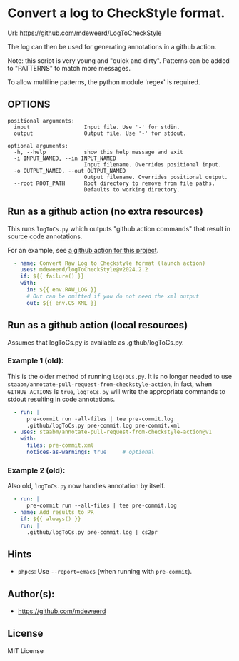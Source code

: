 # Convert a log to CheckStyle format.

Url: https://github.com/mdeweerd/LogToCheckStyle

The log can then be used for generating annotations in a github action.

Note: this script is very young and "quick and dirty". Patterns can be
added to "PATTERNS" to match more messages.

To allow multiline patterns, the python module 'regex' is required.

## OPTIONS

```text
positional arguments:
  input                 Input file. Use '-' for stdin.
  output                Output file. Use '-' for stdout.

optional arguments:
  -h, --help            show this help message and exit
  -i INPUT_NAMED, --in INPUT_NAMED
                        Input filename. Overrides positional input.
  -o OUTPUT_NAMED, --out OUTPUT_NAMED
                        Output filename. Overrides positional output.
  --root ROOT_PATH      Root directory to remove from file paths.
                        Defaults to working directory.
```

## Run as a github action (no extra resources)

This runs `logToCs.py` which outputs "github action commands" that result
in source code annotations.

For an example, see
[a github action for this project](.github/workflows/pre-commit.yml).

```yaml
  - name: Convert Raw Log to Checkstyle format (launch action)
    uses: mdeweerd/logToCheckStyle@v2024.2.2
    if: ${{ failure() }}
    with:
      in: ${{ env.RAW_LOG }}
      # Out can be omitted if you do not need the xml output
      out: ${{ env.CS_XML }}
```

## Run as a github action (local resources)

Assumes that logToCs.py is available as .github/logToCs.py.

### Example 1 (old):

This is the older method of running `logToCs.py`. It is no longer needed to
use `staabm/annotate-pull-request-from-checkstyle-action`, in fact, when
`GITHUB_ACTIONS` is `true`, `logToCs.py` will write the appropriate
commands to stdout resulting in code annotations.

```yaml
  - run: |
      pre-commit run -all-files | tee pre-commit.log
      .github/logToCs.py pre-commit.log pre-commit.xml
  - uses: staabm/annotate-pull-request-from-checkstyle-action@v1
    with:
      files: pre-commit.xml
      notices-as-warnings: true     # optional
```

### Example 2 (old):

Also old, `logToCs.py` now handles annotation by itself.

```yaml
  - run: |
      pre-commit run --all-files | tee pre-commit.log
  - name: Add results to PR
    if: ${{ always() }}
    run: |
      .github/logToCs.py pre-commit.log | cs2pr
```

## Hints

- `phpcs`: Use `--report=emacs` (when running with `pre-commit`).

## Author(s):

- https://github.com/mdeweerd

## License

MIT License
